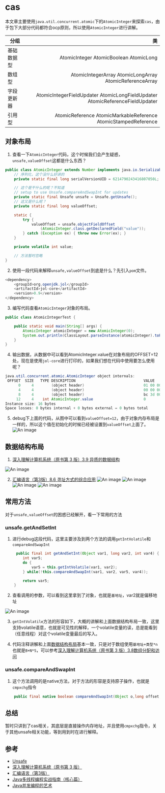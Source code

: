 # cas

本文章主要使用`java.util.concurrent.atomic`下的`AtomicInteger`来探索`cas`，由于包下大部分代码都符合ocp原则，所以使用`AtomicInteger`进行讲解。

| 分组       |                                                                           类 |
| ---------- | ---------------------------------------------------------------------------: |
| 基础数据型 |                                       AtomicInteger AtomicBoolean AtomicLong |
| 数组型     |                    AtomicIntegerArray  AtomicLongArray  AtomicReferenceArray |
| 字段更新器 | AtomicIntegerFieldUpdater AtomicLongFieldUpdater AtomicReferenceFieldUpdater |
| 引用型     |               AtomicReference AtomicMarkableReference AtomicStampedReference |

## 对象布局

1. 查看一下`AtomicInteger`代码，这个时候我们会产生疑惑，`unsafe,valueOffset`这都是什么东西？

```java
public class AtomicInteger extends Number implements java.io.Serializable {
    // 序列化，这个没什么好讲的
    private static final long serialVersionUID = 6214790243416807050L;

    // 这个是干什么的呢？不知道
    // setup to use Unsafe.compareAndSwapInt for updates
    private static final Unsafe unsafe = Unsafe.getUnsafe();
    // 这又是什么呢？
    private static final long valueOffset;

    static {
        try {
            valueOffset = unsafe.objectFieldOffset
                (AtomicInteger.class.getDeclaredField("value"));
        } catch (Exception ex) { throw new Error(ex); }
    }

    private volatile int value;

    // 方法暂时忽略
}
```

2. 使用一段代码来解释`unsafe,valueOffset`到底是什么？先引入`pom`文件。

```java
<dependency>
    <groupId>org.openjdk.jol</groupId>
    <artifactId>jol-core</artifactId>
    <version>0.9</version>
</dependency>
```

3. 编写代码查看`AtomicInteger`对象的布局。

```java
public class AtomicIntegerTest {

    public static void main(String[] args) {
        AtomicInteger atomicInteger = new AtomicInteger(0);
        System.out.println(ClassLayout.parseInstance(atomicInteger).toPrintable());
    }
}
```

4. 输出数据，从数据中可以看到AtomicInteger.value在对象布局的OFFSET=12处，现在是使用`jol-core`进行打印的，如果我们想在代码中使用要怎么使用呢？

```java
java.util.concurrent.atomic.AtomicInteger object internals:
 OFFSET  SIZE   TYPE DESCRIPTION                               VALUE
      0     4        (object header)                           01 00 00 00 (00000001 00000000 00000000 00000000) (1)
      4     4        (object header)                           00 00 00 00 (00000000 00000000 00000000 00000000) (0)
      8     4        (object header)                           bc 3d 00 f8 (10111100 00111101 00000000 11111000) (-134201924)
     12     4    int AtomicInteger.value                       0
Instance size: 16 bytes
Space losses: 0 bytes internal + 0 bytes external = 0 bytes total
```

5. debug下上面的代码，从图中可以看到`valueOffset=12`，由于对象内存布局是一样的，所以这个值在初始化的时候已经被设置到`valueOffset`上面了。
![An image](./image/atomicInteger.png)

## 数据结构布局

1. [深入理解计算机系统（原书第 3 版）3.9 异质的数据结构](https://book.douban.com/subject/26912767/)

![An image](./image/atom.jpg)

2. [汇编语言（第3版）8.6 寻址方式的综合应用](https://book.douban.com/subject/25726019/)
![An image](./image/atom-w1.png)
![An image](./image/atom-w2.png)
![An image](./image/atom-w3.png)
![An image](./image/atom-w4.png)

## 常用方法

对于`unsafe,valueOffset`的困惑已经解开，看一下常用的方法

### unsafe.getAndSetInt

1. 进行debug这段代码，这里主要涉及到两个方法的调用`getIntVolatile`和`compareAndSwapInt`

```java
     public final int getAndSetInt(Object var1, long var2, int var4) {
        int var5;
        do {
            var5 = this.getIntVolatile(var1, var2);
        } while(!this.compareAndSwapInt(var1, var2, var5, var4));

        return var5;
    }
```

2. 查看调用的参数，可以看到这里拿到了对象，也就是`基地址`，var2就是偏移地址

![An image](./image/atom-getAndSetInt.png)

3. `getIntVolatile`方法的形容如下，大概的讲解和上面数据结构布局一致，这里支持volatile语意，也就是可见性的解释，一个volatile变量的读，总是能看到（任意线程）对这个volatile变量最后的写入。

4. 代码注释讲解和上面[数据结构布局](./atomic.md#数据结构布局)基本一致，只是对于数组使用`基地址+类型*n`也就是`B+N*S`，可以参考[深入理解计算机系统（原书第 3 版）3.8数组分配和访问](https://book.douban.com/subject/26912767/)

### unsafe.compareAndSwapInt

1. 这个方法调用的是native方法，对于方法的形容是支持原子操作，也就是`cmpxchg`指令

```java
    public final native boolean compareAndSwapInt(Object o,long offset,int expected,int x);
```

## 总结

暂时只讲到了cas相关，其底层是直接操作内存地址，并且使用`cmpxchg`指令，关于其他unsafe相关功能，等到用到时在进行解释。

## 参考

* [Unsafe](http://hg.openjdk.java.net/jdk7/jdk7/jdk/file/9b8c96f96a0f/src/share/classes/sun/misc/Unsafe.java)
* [深入理解计算机系统（原书第 3 版）](https://book.douban.com/subject/26912767/)
* [汇编语言（第3版）](https://book.douban.com/subject/25726019/)
* [Java多线程编程实战指南（核心篇）](https://book.douban.com/subject/27034721/)
* [Java并发编程的艺术](https://book.douban.com/subject/26591326/)

